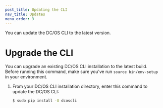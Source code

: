 ```yaml
---
post_title: Updating the CLI
nav_title: Updates
menu_order: 3
---
```


You can update the DC/OS CLI to the latest version.

# Upgrade the CLI

You can upgrade an existing DC/OS CLI installation to the latest build. Before running this command, make sure you've run `source bin/env-setup` in your environment.

1.  From your DC/OS CLI installation directory, enter this command to update the DC/OS CLI:

    ```bash
    $ sudo pip install -U dcoscli
    ```
